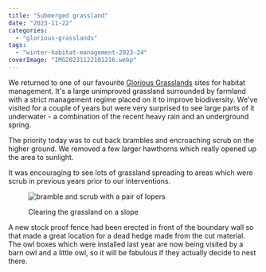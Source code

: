 ```yaml
---
title: "Submerged grassland"
date: "2023-11-22"
categories: 
  - "glorious-grasslands"
tags: 
  - "winter-habitat-management-2023-24"
coverImage: "IMG20231122101216.webp"
---
```


We returned to one of our favourite [Glorious Grasslands](https://www.cotswoldsaonb.org.uk/looking-after/our-grasslands-projects/glorious-cotswolds-grasslands/) sites for habitat management. It's a large unimproved grassland surrounded by farmland with a strict management regime placed on it to improve biodiversity. We've visited for a couple of years but were very surprised to see large parts of it underwater - a combination of the recent heavy rain and an underground spring.

The priority today was to cut back brambles and encroaching scrub on the higher ground. We removed a few larger hawthorns which really opened up the area to sunlight.

It was encouraging to see lots of grassland spreading to areas which were scrub in previous years prior to our interventions.

<figure>

![bramble and scrub with a pair of lopers](images/IMG20231122102347-1024x768.webp)

<figcaption>

Clearing the grassland on a slope

</figcaption>

</figure>

A new stock proof fence had been erected in front of the boundary wall so that made a great location for a dead hedge made from the cut material. The owl boxes which were installed last year are now being visited by a barn owl and a little owl, so it will be fabulous if they actually decide to nest there.
